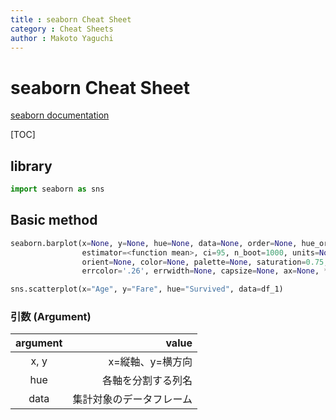 ```yaml
---
title : seaborn Cheat Sheet
category : Cheat Sheets
author : Makoto Yaguchi
---
```


# seaborn Cheat Sheet

[seaborn documentation](https://seaborn.pydata.org)

[TOC]

## library

```Python
import seaborn as sns
```

## Basic method

```Python
seaborn.barplot(x=None, y=None, hue=None, data=None, order=None, hue_order=None,
                estimator=<function mean>, ci=95, n_boot=1000, units=None,
                orient=None, color=None, palette=None, saturation=0.75,
                errcolor='.26', errwidth=None, capsize=None, ax=None, **kwargs)
```

```Python
sns.scatterplot(x="Age", y="Fare", hue="Survived", data=df_1)
```
### 引数 (Argument)

| argument |                    value |
| :------: | -----------------------: |
|   x, y   |         x=縦軸、y=横方向 |
|   hue    |       各軸を分割する列名 |
|   data   | 集計対象のデータフレーム |
